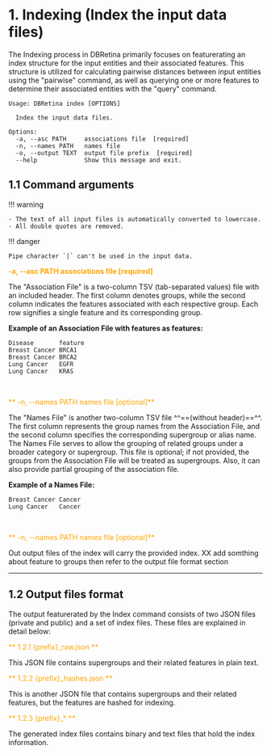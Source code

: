 # 1. Indexing (Index the input data files)

The Indexing process in DBRetina primarily focuses on featurerating an index structure for the input entities and their associated features. This structure is utilized for calculating pairwise distances between input entities using the "pairwise" command, as well as querying one or more features to determine their associated entities with the "query" command.

```
Usage: DBRetina index [OPTIONS]

  Index the input data files.

Options:
  -a, --asc PATH     associations file  [required]
  -n, --names PATH   names file
  -o, --output TEXT  output file prefix  [required]
  --help             Show this message and exit.
```

## 1.1 Command arguments

!!! warning

    - The text of all input files is automatically converted to lowercase.
    - All double quotes are removed.
    
!!! danger

    Pipe character `|` can't be used in the input data.

<span style="color:orange;">**-a, --asc PATH     associations file  [required]**</span>

The "Association File" is a two-column TSV (tab-separated values) file with an included header. The first column denotes groups, while the second column indicates the features associated with each respective group. Each row signifies a single feature and its corresponding group.

**Example of an Association File with features as features:**

```tsv
Disease       feature
Breast Cancer BRCA1
Breast Cancer BRCA2
Lung Cancer   EGFR
Lung Cancer   KRAS
```
<br>


<span style="color:orange;">** -n, --names PATH      names file [optional]**</span>

The "Names File" is another two-column TSV file ^^==(without header)==^^. The first column represents the group names from the Association File, and the second column specifies the corresponding supergroup or alias name. The Names File serves to allow the grouping of related groups under a broader category or supergroup. This file is optional; if not provided, the groups from the Association File will be treated as supergroups. Also, it can also provide partial grouping of the association file.

**Example of a Names File:**

```tsv
Breast Cancer Cancer
Lung Cancer   Cancer
```

<br>

<span style="color:orange;">** -n, --names PATH      names file [optional]**</span>

Out output files of the index will carry the provided index. 
XX add somthing about feature to groups then refer to the output file format section

---


## 1.2 Output files format

The output featurerated by the Index command consists of two JSON files (private and public) and a set of index files. These files are explained in detail below:


<span style="color:orange;">** 1.2.1 {prefix}_raw.json **</span>

This JSON file contains supergroups and their related features in plain text.

<span style="color:orange;">** 1.2.2 {prefix}_hashes.json **</span>

This is another JSON file that contains supergroups and their related features, but the features are hashed for indexing.

<span style="color:orange;">** 1.2.3 {prefix}_* **</span>

The generated index files contains binary and text files that hold the index information.